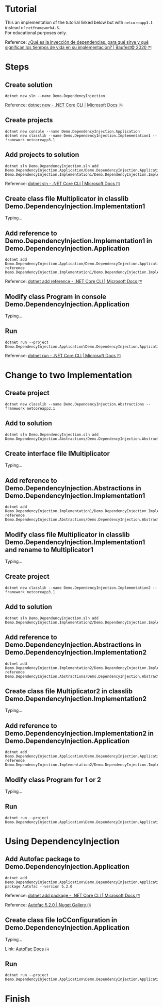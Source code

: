 # Tutorial
This an implementation of the tutorial linked below but with `netcoreapp3.1` instead of `netframework4.6`.  
For educational purposes only.


Reference: [¿Qué es la inyección de dependencias, para qué sirve y qué significan los tiempos de vida en su implementación? | Baufest© 2020 ◳](http://www.tss.com.pe/blog/que-es-la-inyeccion-de-dependencias-para-que-sirve-y-que-significan-los-tiempos-de-vida-en-su-implementacion)

# Steps
## Create solution
``` pwsh
dotnet new sln --name Demo.DependencyInjection
```
Reference: [dotnet new - .NET Core CLI | Microsoft Docs ◳](https://docs.microsoft.com/en-us/dotnet/core/tools/dotnet-new)

## Create projects
``` pwsh
dotnet new console --name Demo.DependencyInjection.Application
dotnet new classlib --name Demo.DependencyInjection.Implementation1 --framework netcoreapp3.1 
```

## Add projects to solution
``` pwsh
dotnet sln Demo.DependencyInjection.sln add Demo.DependencyInjection.Application/Demo.DependencyInjection.Application.csproj Demo.DependencyInjection.Implementation1/Demo.DependencyInjection.Implementation1.csproj
```
Reference: [dotnet sln - .NET Core CLI | Microsoft Docs ◳](https://docs.microsoft.com/en-us/dotnet/core/tools/dotnet-sln)

## Create class file Multiplicator in classlib Demo.DependencyInjection.Implementation1
Typing...

## Add reference to Demo.DependencyInjection.Implementation1 in Demo.DependencyInjection.Application
``` pwsh
dotnet add Demo.DependencyInjection.Application/Demo.DependencyInjection.Application.csproj reference Demo.DependencyInjection.Implementation1/Demo.DependencyInjection.Implementation1.csproj
```
Reference: [dotnet add reference - .NET Core CLI | Microsoft Docs ◳](https://docs.microsoft.com/en-us/dotnet/core/tools/dotnet-add-reference)

## Modify class Program in console Demo.DependencyInjection.Application
Typing...

## Run 
``` pwsh
dotnet run --project Demo.DependencyInjection.Application\Demo.DependencyInjection.Application.csproj 
```
Reference: [dotnet run - .NET Core CLI | Microsoft Docs ◳](https://docs.microsoft.com/en-us/dotnet/core/tools/dotnet-run)

# Change to two Implementation
## Create project 
``` pwsh
dotnet new classlib --name Demo.DependencyInjection.Abstractions --framework netcoreapp3.1
```

## Add to solution
``` pwsh
dotnet sln Demo.DependencyInjection.sln add Demo.DependencyInjection.Abstractions/Demo.DependencyInjection.Abstractions.csproj
```

## Create interface file IMultiplicator 
Typing...

## Add reference to Demo.DependencyInjection.Abstractions in Demo.DependencyInjection.Implementation1
``` pwsh
dotnet add Demo.DependencyInjection.Implementation1/Demo.DependencyInjection.Implementation1.csproj reference Demo.DependencyInjection.Abstractions/Demo.DependencyInjection.Abstractions.csproj
```

## Modify class file Multiplicator in classlib Demo.DependencyInjection.Implementation1 and rename to Multiplicator1
Typing...

## Create project
``` pwsh
dotnet new classlib --name Demo.DependencyInjection.Implementation2 --framework netcoreapp3.1 
```

## Add to solution
``` pwsh
dotnet sln Demo.DependencyInjection.sln add Demo.DependencyInjection.Implementation2/Demo.DependencyInjection.Implementation2.csproj
```

## Add reference to Demo.DependencyInjection.Abstractions in Demo.DependencyInjection.Implementation2
``` pwsh
dotnet add Demo.DependencyInjection.Implementation2/Demo.DependencyInjection.Implementation2.csproj reference Demo.DependencyInjection.Abstractions/Demo.DependencyInjection.Abstractions.csproj
```

## Create class file Multiplicator2 in classlib Demo.DependencyInjection.Implementation2
Typing...

## Add reference to Demo.DependencyInjection.Implementation2 in Demo.DependencyInjection.Application
``` pwsh
dotnet add Demo.DependencyInjection.Application/Demo.DependencyInjection.Application.csproj reference Demo.DependencyInjection.Implementation2/Demo.DependencyInjection.Implementation2.csproj
```

## Modify class Program for 1 or 2
Typing...

## Run 
``` pwsh
dotnet run --project Demo.DependencyInjection.Application\Demo.DependencyInjection.Application.csproj
```

# Using DependencyInjection
## Add Autofac package to Demo.DependencyInjection.Application
```pwsh
dotnet add Demo.DependencyInjection.Application\Demo.DependencyInjection.Application.csproj package Autofac --version 5.2.0
``` 
Reference: [dotnet add package - .NET Core CLI | Microsoft Docs ◳](https://docs.microsoft.com/en-us/dotnet/core/tools/dotnet-add-package)

Reference: [Autofac 5.2.0 | Nuget Gallery ◳](https://www.nuget.org/packages/Autofac/#dotnet-cli)

## Create class file IoCConfiguration in Demo.DependencyInjection.Application
Typing...

Link: [AutoFac Docs ◳](http://autofaccn.readthedocs.io/en/latest/index.html)

## Run 
``` pwsh
dotnet run --project Demo.DependencyInjection.Application\Demo.DependencyInjection.Application.csproj
```
# Finish